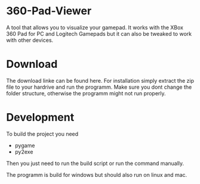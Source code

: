 360-Pad-Viewer
==============

A tool that allows you to visualize your gamepad.
It works with the XBox 360 Pad for PC and Logitech Gamepads but
it can also be tweaked to work with other devices.

Download
========

The download linke can be found here.
For installation simply extract the zip file to your hardrive and run the programm.
Make sure you dont change the folder structure, otherwise the programm might not run properly.

Development
===========

To build the project you need
* pygame
* py2exe

Then you just need to run the build script or run the command manually.

The programm is build for windows but should also run on linux and mac.
